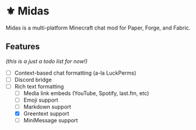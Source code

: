 # ⚜️ Midas

Midas is a multi-platform Minecraft chat mod for Paper, Forge, and Fabric.

## Features

_(this is a just a todo list for now!)_

- [ ] Context-based chat formatting (a-la LuckPerms)
- [ ] Discord bridge
- [ ] Rich text formatting
    - [ ] Media link embeds (YouTube, Spotify, last.fm, etc)
    - [ ] Emoji support
    - [ ] Markdown support
    - [x] Greentext support
    - [ ] MiniMessage support